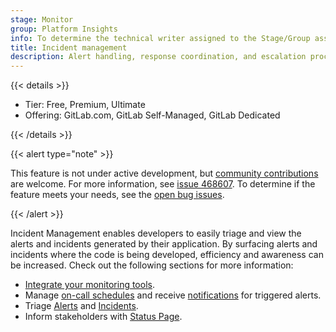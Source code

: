```yaml
---
stage: Monitor
group: Platform Insights
info: To determine the technical writer assigned to the Stage/Group associated with this page, see https://handbook.gitlab.com/handbook/product/ux/technical-writing/#assignments
title: Incident management
description: Alert handling, response coordination, and escalation procedures.
---
```


{{< details >}}

- Tier: Free, Premium, Ultimate
- Offering: GitLab.com, GitLab Self-Managed, GitLab Dedicated

{{< /details >}}

{{< alert type="note" >}}

This feature is not under active development, but [community contributions](https://about.gitlab.com/community/contribute/) are welcome.
For more information, see [issue 468607](https://gitlab.com/gitlab-org/gitlab/-/issues/468607#note_1967939452).
To determine if the feature meets your needs, see the [open bug issues](https://gitlab.com/gitlab-org/gitlab/-/issues/?sort=updated_desc&state=opened&label_name%5B%5D=Category%3AIncident%20Management&label_name%5B%5D=type%3A%3Abug&first_page_size=20).

{{< /alert >}}

Incident Management enables developers to easily triage and view the alerts and incidents
generated by their application. By surfacing alerts and incidents where the code is
being developed, efficiency and awareness can be increased. Check out the following sections for more information:

- [Integrate your monitoring tools](integrations.md).
- Manage [on-call schedules](oncall_schedules.md) and receive [notifications](paging.md) for
  triggered alerts.
- Triage [Alerts](alerts.md) and [Incidents](incidents.md).
- Inform stakeholders with [Status Page](status_page.md).
